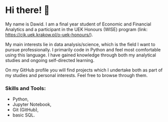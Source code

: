 # Hi there! 👋
My name is Dawid. I am a final year student of Economic and Financial Analytics and a participant in the UEK Honours (WISE) program (link: https://cjk.uek.krakow.pl/o-uek-honours/).

My main interests lie in data analysis/science, which is the field I want to pursue professionally. I primarily code in Python and feel most comfortable using this language. I have gained knowledge through both my analytical studies and ongoing self-directed learning.

On my GitHub profile you will find projects which I undertake both as part of my studies and personal interests. Feel free to browse through them.

### Skills and Tools:
- Python,
- Jupyter Notebook,
- Git (GitHub),
- basic SQL.

